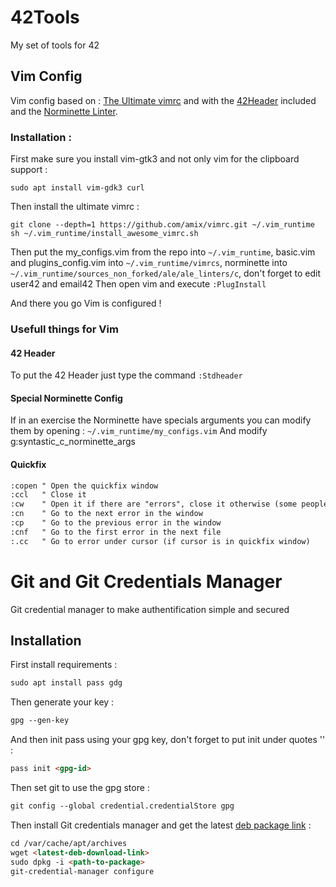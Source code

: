 # 42Tools
My set of tools for 42

## Vim Config

Vim config based on : [The Ultimate vimrc](https://github.com/amix/vimrc "The Ultimate vimrc") and with the [42Header](https://github.com/42Paris/42header "42Header") included and the [Norminette Linter](https://github.com/alexandregv/norminette-vim "Norminette Linter").

### Installation :
First make sure you install vim-gtk3 and not only vim for the clipboard support :
```
sudo apt install vim-gdk3 curl
```
Then install the ultimate vimrc :
```
git clone --depth=1 https://github.com/amix/vimrc.git ~/.vim_runtime
sh ~/.vim_runtime/install_awesome_vimrc.sh
```
Then put the my_configs.vim from the repo into `~/.vim_runtime`, basic.vim and plugins_config.vim into `~/.vim_runtime/vimrcs`, norminette into `~/.vim_runtime/sources_non_forked/ale/ale_linters/c`,  don't forget to edit user42 and email42
Then open vim and execute `:PlugInstall`

And there you go Vim is configured !

### Usefull things for Vim
#### 42 Header
To put the 42 Header just type the command `:Stdheader`
#### Special Norminette Config
If in an exercise the Norminette have specials arguments you can modify them by opening :     `~/.vim_runtime/my_configs.vim`
And modify     g:syntastic_c_norminette_args

#### Quickfix
```html
:copen " Open the quickfix window
:ccl   " Close it
:cw    " Open it if there are "errors", close it otherwise (some people prefer this)
:cn    " Go to the next error in the window
:cp    " Go to the previous error in the window
:cnf   " Go to the first error in the next file
:.cc   " Go to error under cursor (if cursor is in quickfix window)
```

# Git and Git Credentials Manager
Git credential manager to make authentification simple and secured

## Installation
First install requirements :
```html
sudo apt install pass gdg
```
Then generate your key :
```html
gpg --gen-key
```
And then init pass using your gpg key, don't forget to put init under quotes '' :
```html
pass init <gpg-id>
```
Then set git to use the gpg store :
```html
git config --global credential.credentialStore gpg
```
Then install Git credentials manager  and get the latest [deb package link](https://github.com/git-ecosystem/git-credential-manager/releases/latest "deb package link") :
```html
cd /var/cache/apt/archives
wget <latest-deb-download-link>
sudo dpkg -i <path-to-package>
git-credential-manager configure
```
